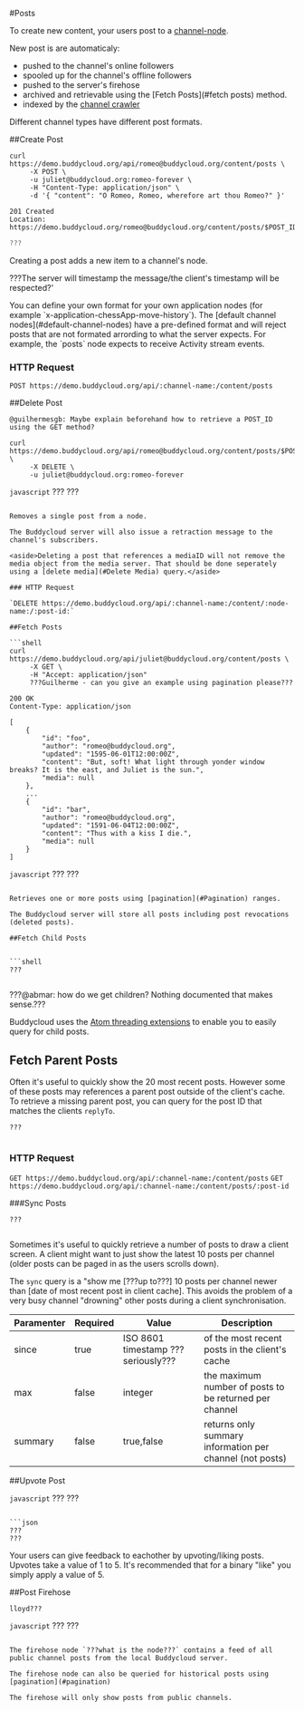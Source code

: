 #Posts

To create new content, your users post to a [channel-node](#Channel-Nodes).

New post is are automaticaly:

* pushed to the channel's online followers
* spooled up for the channel's offline followers
* pushed to the server's firehose
* archived and retrievable using the [Fetch Posts](#fetch posts) method.
* indexed by the [channel crawler](https://github.com/buddycloud/channel-directory)

Different channel types have different post formats.

##Create Post

```shell
curl https://demo.buddycloud.org/api/romeo@buddycloud.org/content/posts \
     -X POST \
     -u juliet@buddycloud.org:romeo-forever \
     -H "Content-Type: application/json" \
     -d '{ "content": "O Romeo, Romeo, wherefore art thou Romeo?" }'
```

```shell
201 Created
Location: https://demo.buddycloud.org/romeo@buddycloud.org/content/posts/$POST_ID
```

```javascript
???
```

Creating a post adds a new item to a channel's node. 

???The server will timestamp the message/the client's timestamp will be respected?'

<aside class="warning">You can define your own format for your own application nodes (for example `x-application-chessApp-move-history`). The [default channel nodes](#default-channel-nodes) have a pre-defined format and will reject posts that are not formated arrording to what the server expects. For example, the `posts` node expects to receive Activity stream events.</aside>

### HTTP Request

`POST https://demo.buddycloud.org/api/:channel-name:/content/posts`

##Delete Post

```shell
@guilhermesgb: Maybe explain beforehand how to retrieve a POST_ID using the GET method?

curl https://demo.buddycloud.org/api/romeo@buddycloud.org/content/posts/$POST_ID \
     -X DELETE \
     -u juliet@buddycloud.org:romeo-forever 
```

```javascript```
???
???
```

Removes a single post from a node.

The Buddycloud server will also issue a retraction message to the channel's subscribers.

<aside>Deleting a post that references a mediaID will not remove the media object from the media server. That should be done seperately using a [delete media](#Delete Media) query.</aside>

### HTTP Request

`DELETE https://demo.buddycloud.org/api/:channel-name:/content/:node-name:/:post-id:`

##Fetch Posts

```shell
curl https://demo.buddycloud.org/api/juliet@buddycloud.org/content/posts \
     -X GET \
     -H "Accept: application/json"
     ???Guilherme - can you give an example using pagination please???
```

```shell
200 OK
Content-Type: application/json

[
    {
        "id": "foo",
        "author": "romeo@buddycloud.org",
        "updated": "1595-06-01T12:00:00Z",
        "content": "But, soft! What light through yonder window breaks? It is the east, and Juliet is the sun.",
        "media": null
    },
    ...
    {
        "id": "bar",
        "author": "romeo@buddycloud.org",
        "updated": "1591-06-04T12:00:00Z",
        "content": "Thus with a kiss I die.",
        "media": null
    }
]
```

```javascript```
???
???
```

Retrieves one or more posts using [pagination](#Pagination) ranges.

The Buddycloud server will store all posts including post revocations (deleted posts).

##Fetch Child Posts


```shell
???
```

```javascript

````

???@abmar: how do we get children? Nothing documented that makes sense.???

Buddycloud uses the [Atom threading extensions](http://www.ietf.org/rfc/rfc4685.txt) to enable you to easily query for child posts.


## Fetch Parent Posts

Often it's useful to quickly show the 20 most recent posts. However some of these posts may references a parent post outside of the client's cache. To retrieve a missing parent post, you can query for the post ID that matches the clients `replyTo`.

```shell
???
```

```javascript

````

### HTTP Request
`GET https://demo.buddycloud.org/api/:channel-name:/content/posts`
`GET https://demo.buddycloud.org/api/:channel-name:/content/posts/:post-id`

###Sync Posts

```shell
???
```

```javascript

````

Sometimes it's useful to quickly retrieve a number of posts to draw a client screen. A client might want to just show the latest 10 posts per channel (older posts can be paged in as the users scrolls down). 

The `sync` query is a "show me [???up to???] 10 posts per channel newer than [date of most recent post in client cache]. This avoids the problem of a very busy channel "drowning" other posts during a client synchronisation.

Paramenter | Required | Value      | Description
-----------|----------|------------|------------
since      | true     | ISO 8601 timestamp ??? seriously??? | of the most recent posts in the client's cache 
max        | false    | integer    | the maximum number of posts to be returned per channel
summary    | false    | true,false | returns only summary information per channel (not posts)

##Upvote Post

```javascript```
???
???
```

```json
???
???
```

Your users can give feedback to eachother by upvoting/liking posts. Upvotes take a value of 1 to 5. It's recommended that for a binary "like" you simply apply a value of 5.

##Post Firehose

```shell
lloyd???
```

```javascript```
???
???
```

The firehose node `???what is the node???` contains a feed of all public channel posts from the local Buddycloud server. 

The firehose node can also be queried for historical posts using [pagination](#pagination)

The firehose will only show posts from public channels.
